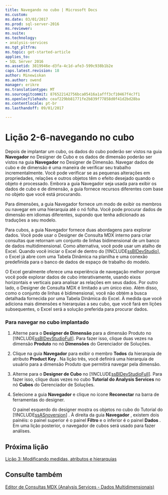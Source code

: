 ```yaml
---
title: Navegando no cubo | Microsoft Docs
ms.custom: 
ms.date: 03/01/2017
ms.prod: sql-server-2016
ms.reviewer: 
ms.suite: 
ms.technology:
- analysis-services
ms.tgt_pltfrm: 
ms.topic: get-started-article
applies_to:
- SQL Server 2016
ms.assetid: 3819946e-d3fa-4c1d-afe3-599c938b1b2e
caps.latest.revision: 18
author: Minewiskan
ms.author: owend
manager: erikre
ms.translationtype: MT
ms.sourcegitcommit: 876522142756bca05416a1afff3cf10467f4c7f1
ms.openlocfilehash: ceaf229bb81771fe2b839f77858d0f41d2bd28ba
ms.contentlocale: pt-br
ms.lasthandoff: 09/01/2017

---
```

# <a name="lesson-2-6---browsing-the-cube"></a>Lição 2-6-navegando no cubo
Depois de implantar um cubo, os dados do cubo poderão ser vistos na guia **Navegador** no Designer de Cubo e os dados de dimensão poderão ser vistos na guia **Navegador** no Designer de Dimensão. Navegar dados de cubo e de dimensão é uma maneira de verificar seu trabalho incrementalmente. Você pode verificar se as pequenas alterações em propriedades, relações e outros objetos têm o efeito desejado quando o objeto é processado. Embora a guia Navegador seja usada para exibir os dados de cubo e de dimensão, a guia fornece recursos diferentes com base no objeto que você está procurando.  
  
Para dimensões, a guia Navegador fornece um modo de exibir os membros ou navegar em uma hierarquia até o nó folha. Você pode procurar dados de dimensão em idiomas diferentes, supondo que tenha adicionado as traduções a seu modelo.  
  
Para cubos, a guia Navegador fornece duas abordagens para explorar dados. Você pode usar o Designer de Consulta MDX interno para criar consultas que retornam um conjunto de linhas bidimensional de um banco de dados multidimensional. Como alternativa, você pode usar um atalho de Excel. Quando você iniciar o Excel de dentro do [!INCLUDE[ssBIDevStudio](../includes/ssbidevstudio-md.md)], o Excel já abre com uma Tabela Dinâmica na planilha e uma conexão predefinida para o banco de dados de espaço de trabalho do modelo.  
  
O Excel geralmente oferece uma experiência de navegação melhor porque você pode explorar dados de cubo interativamente, usando eixos horizontais e verticais para analisar as relações em seus dados. Por outro lado, o Designer de Consulta MDX é limitado a um único eixo. Além disso, como o conjunto de linhas é bidimensional, você não obtém a busca detalhada fornecida por uma Tabela Dinâmica do Excel. À medida que você adiciona mais dimensões e hierarquias a seu cubo, que você fará em lições subsequentes, o Excel será a solução preferida para procurar dados.  
  
### <a name="to-browse-the-deployed-cube"></a>Para navegar no cubo implantado  
  
1.  Alterne para o **Designer de Dimensão** para a dimensão Produto no [!INCLUDE[ssBIDevStudioFull](../includes/ssbidevstudiofull-md.md)]. Para fazer isso, clique duas vezes na dimensão **Produto** no nó **Dimensões** do Gerenciador de Soluções.  
  
2.  Clique na guia **Navegador** para exibir o membro **Todos** da hierarquia de atributo **Product Key** . Na lição três, você definirá uma hierarquia de usuário para a dimensão Produto que permitirá navegar pela dimensão.  
  
3.  Alterne para o **Designer de Cubo** no [!INCLUDE[ssBIDevStudioFull](../includes/ssbidevstudiofull-md.md)]. Para fazer isso, clique duas vezes no cubo **Tutorial do Analysis Services** no nó **Cubos** do Gerenciador de Soluções.  
  
4.  Selecione a guia **Navegador** e clique no ícone **Reconectar** na barra de ferramentas do designer.  
  
    O painel esquerdo do designer mostra os objetos no cubo do Tutorial do [!INCLUDE[ssASnoversion](../includes/ssasnoversion-md.md)] . À direita da guia **Navegador** , existem dois painéis: o painel superior é o painel **Filtro** e o inferior é o painel **Dados** . Em uma lição posterior, o navegador de cubos será usado para fazer análises.  
  
## <a name="next-lesson"></a>Próxima lição  
[Lição 3: Modificando medidas, atributos e hierarquias](../analysis-services/lesson-3-modifying-measures-attributes-and-hierarchies.md)  
  
## <a name="see-also"></a>Consulte também  
[Editor de Consultas MDX &#40;Analysis Services - Dados Multidimensionais&#41;](http://msdn.microsoft.com/library/777f2c23-1c1c-4b72-9d19-48a4866551f8)  
  
  
  

